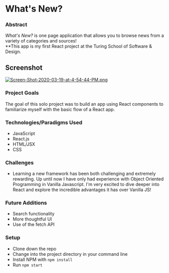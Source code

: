 # What's New?

### Abstract
*What's New?* is one page application that allows you to browse news from a variety of categories and sources!  
**This app is my first React project at the Turing School of Software & Design.

## Screenshot
[![Screen-Shot-2020-03-19-at-4-54-44-PM.png](https://i.postimg.cc/dV9njFND/Screen-Shot-2020-03-19-at-4-54-44-PM.png)](https://postimg.cc/pmpDPwHt)

### Project Goals
The goal of this solo project was to build an app using React components to familiarize myself with the basic flow of a React app.

### Technologies/Paradigms Used
- JavaScript
- React.js
- HTML/JSX
- CSS

### Challenges
- Learning a new framework has been both challenging and extremely rewarding. Up until now I have only had experience with Object Oriented Programming in Vanilla Javascript. I'm very excited to dive deeper into React and explore the incredible advantages it has over Vanilla JS!

### Future Additions
- Search functionality
- More thoughtful UI
- Use of the fetch API

### Setup
- Clone down the repo 
- Change into the project directory in your command line
- Install NPM with `npm install`
- Run `npm start`

